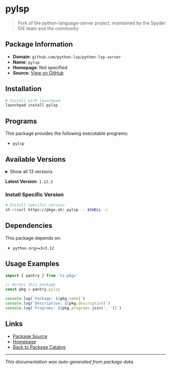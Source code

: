 # pylsp

> Fork of the python-language-server project, maintained by the Spyder IDE team and the community

## Package Information

- **Domain**: `github.com/python-lsp/python-lsp-server`
- **Name**: `pylsp`
- **Homepage**: Not specified
- **Source**: [View on GitHub](https://github.com/pkgxdev/pantry/tree/main/projects/github.com/python-lsp/python-lsp-server/package.yml)

## Installation

```bash
# Install with launchpad
launchpad install pylsp
```

## Programs

This package provides the following executable programs:

- `pylsp`

## Available Versions

<details>
<summary>Show all 13 versions</summary>

- `1.12.2`, `1.12.1`, `1.12.0`, `1.11.0`, `1.10.1`
- `1.10.0`, `1.9.0`, `1.8.2`, `1.8.1`, `1.8.0`
- `1.7.4`, `1.7.3`, `1.7.2`

</details>

**Latest Version**: `1.12.2`

### Install Specific Version

```bash
# Install specific version
sh <(curl https://pkgx.sh) pylsp -- $SHELL -i
```

## Dependencies

This package depends on:

- `python.org>=3<3.12`

## Usage Examples

```typescript
import { pantry } from 'ts-pkgx'

// Access this package
const pkg = pantry.pylsp

console.log(`Package: ${pkg.name}`)
console.log(`Description: ${pkg.description}`)
console.log(`Programs: ${pkg.programs.join(', ')}`)
```

## Links

- [Package Source](https://github.com/pkgxdev/pantry/tree/main/projects/github.com/python-lsp/python-lsp-server/package.yml)
- [Homepage](#)
- [Back to Package Catalog](../../package-catalog.md)

---

*This documentation was auto-generated from package data.*
